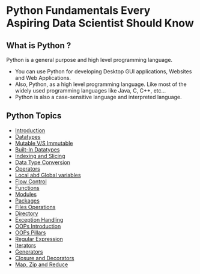 # Python Fundamentals Every Aspiring Data Scientist Should Know

What is Python ?
----------------

Python is a general purpose and high level programming language.

- You can use Python for developing Desktop GUI applications, Websites and Web Applications.
- Also, Python, as a high level programming language. Like most of the widely used programming languages like Java, C, C++, etc...
- Python is also a case-sensitive language and interpreted language.

Python Topics
-------------
 - [Introduction](https://github.com/naveensiwas/python/blob/master/1.introduction.py)
 - [Datatypes](https://github.com/naveensiwas/python/blob/master/2.datatypes.py)
 - [Mutable V/S Immutable](https://github.com/naveensiwas/python/blob/master/3.mutable_vs_immutable.py)
 - [Built-In Datatypes](https://github.com/naveensiwas/python/blob/master/4.built_in_data_types.py)
 - [Indexing and Slicing](https://github.com/naveensiwas/python/blob/master/5.indexing_and_slicing.py)
 - [Data Type Conversion](https://github.com/naveensiwas/python/blob/master/6.data_types_conversion.py)
 - [Operators](https://github.com/naveensiwas/python/blob/master/7.python_operators.py)
 - [Local abd Global variables](https://github.com/naveensiwas/python/blob/master/21.local_global_variables.py)
 - [Flow Control](https://github.com/naveensiwas/python/blob/master/8.python_flow_control.py)
 - [Functions](https://github.com/naveensiwas/python/blob/master/9.python_function.py)
 - [Modules](https://github.com/naveensiwas/python/blob/master/10.python_module.py)
 - [Packages](https://github.com/naveensiwas/python/blob/master/11.pthon_package.py)
 - [Files Operations](https://github.com/naveensiwas/python/blob/master/12.python_file.py)
 - [Directory](https://github.com/naveensiwas/python/blob/master/13.python_directory.py)
 - [Exception Handling](https://github.com/naveensiwas/python/blob/master/14.python_exception_handling.py)
 - [OOPs Introduction](https://github.com/naveensiwas/python/blob/master/15.oops_intro_python.py)
 - [OOPs Pillars](https://github.com/naveensiwas/python/blob/master/16.oops_pillars_python.py)
 - [Regular Expression](https://github.com/naveensiwas/python/blob/master/17.regular_expression.py)
 - [Iterators](https://github.com/naveensiwas/python/blob/master/18.iterators.py)
 - [Generators](https://github.com/naveensiwas/python/blob/master/19.generators.py)
 - [Closure and Decorators](https://github.com/naveensiwas/python/blob/master/20.closures_decorators.py)
 - [Map, Zip and Reduce](https://github.com/naveensiwas/python/blob/master/22.map_zip_reduce.py)